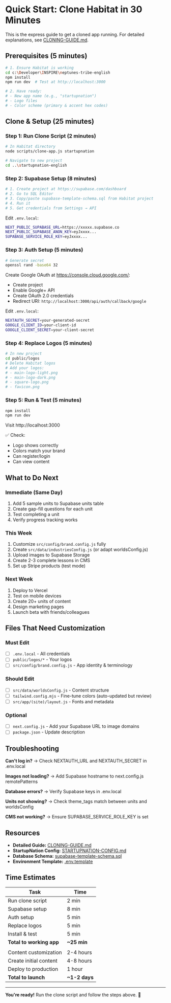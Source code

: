 # Quick Start: Clone Habitat in 30 Minutes

This is the express guide to get a cloned app running. For detailed explanations, see [CLONING-GUIDE.md](./CLONING-GUIDE.md).

## Prerequisites (5 minutes)

```bash
# 1. Ensure Habitat is working
cd c:\Developer\INSPIRE\neptunes-tribe-english
npm install
npm run dev  # Test at http://localhost:3000

# 2. Have ready:
# - New app name (e.g., "startupnation")
# - Logo files
# - Color scheme (primary & accent hex codes)
```

## Clone & Setup (25 minutes)

### Step 1: Run Clone Script (2 minutes)

```bash
# In Habitat directory
node scripts/clone-app.js startupnation

# Navigate to new project
cd ..\startupnation-english
```

### Step 2: Supabase Setup (8 minutes)

```bash
# 1. Create project at https://supabase.com/dashboard
# 2. Go to SQL Editor
# 3. Copy/paste supabase-template-schema.sql from Habitat project
# 4. Run it
# 5. Get credentials from Settings → API
```

Edit `.env.local`:
```bash
NEXT_PUBLIC_SUPABASE_URL=https://xxxxx.supabase.co
NEXT_PUBLIC_SUPABASE_ANON_KEY=eyJxxxx...
SUPABASE_SERVICE_ROLE_KEY=eyJxxxx...
```

### Step 3: Auth Setup (5 minutes)

```bash
# Generate secret
openssl rand -base64 32
```

Create Google OAuth at https://console.cloud.google.com/:
- Create project
- Enable Google+ API
- Create OAuth 2.0 credentials
- Redirect URI: `http://localhost:3000/api/auth/callback/google`

Edit `.env.local`:
```bash
NEXTAUTH_SECRET=your-generated-secret
GOOGLE_CLIENT_ID=your-client-id
GOOGLE_CLIENT_SECRET=your-client-secret
```

### Step 4: Replace Logos (5 minutes)

```bash
# In new project
cd public/logos
# Delete Habitat logos
# Add your logos:
# - main-logo-light.png
# - main-logo-dark.png
# - square-logo.png
# - favicon.png
```

### Step 5: Run & Test (5 minutes)

```bash
npm install
npm run dev
```

Visit http://localhost:3000

✅ Check:
- Logo shows correctly
- Colors match your brand
- Can register/login
- Can view content

## What to Do Next

### Immediate (Same Day)
1. Add 5 sample units to Supabase units table
2. Create gap-fill questions for each unit
3. Test completing a unit
4. Verify progress tracking works

### This Week
1. Customize `src/config/brand.config.js` fully
2. Create `src/data/industriesConfig.js` (or adapt worldsConfig.js)
3. Upload images to Supabase Storage
4. Create 2-3 complete lessons in CMS
5. Set up Stripe products (test mode)

### Next Week
1. Deploy to Vercel
2. Test on mobile devices
3. Create 20+ units of content
4. Design marketing pages
5. Launch beta with friends/colleagues

## Files That Need Customization

### Must Edit
- [ ] `.env.local` - All credentials
- [ ] `public/logos/*` - Your logos
- [ ] `src/config/brand.config.js` - App identity & terminology

### Should Edit
- [ ] `src/data/worldsConfig.js` - Content structure
- [ ] `tailwind.config.mjs` - Fine-tune colors (auto-updated but review)
- [ ] `src/app/(site)/layout.js` - Fonts and metadata

### Optional
- [ ] `next.config.js` - Add your Supabase URL to image domains
- [ ] `package.json` - Update description

## Troubleshooting

**Can't log in?**
→ Check NEXTAUTH_URL and NEXTAUTH_SECRET in .env.local

**Images not loading?**
→ Add Supabase hostname to next.config.js remotePatterns

**Database errors?**
→ Verify Supabase keys in .env.local

**Units not showing?**
→ Check theme_tags match between units and worldsConfig

**CMS not working?**
→ Ensure SUPABASE_SERVICE_ROLE_KEY is set

## Resources

- **Detailed Guide:** [CLONING-GUIDE.md](./CLONING-GUIDE.md)
- **StartupNation Config:** [STARTUPNATION-CONFIG.md](./STARTUPNATION-CONFIG.md)
- **Database Schema:** [supabase-template-schema.sql](./supabase-template-schema.sql)
- **Environment Template:** [.env.template](./.env.template)

## Time Estimates

| Task | Time |
|------|------|
| Run clone script | 2 min |
| Supabase setup | 8 min |
| Auth setup | 5 min |
| Replace logos | 5 min |
| Install & test | 5 min |
| **Total to working app** | **~25 min** |
| | |
| Content customization | 2-4 hours |
| Create initial content | 4-8 hours |
| Deploy to production | 1 hour |
| **Total to launch** | **~1-2 days** |

---

**You're ready!** Run the clone script and follow the steps above. 🚀
